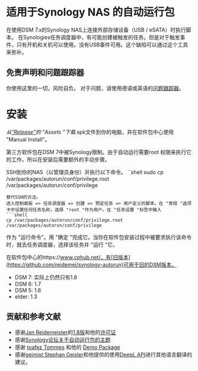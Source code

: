 # 适用于Synology NAS 的自动运行包
在使用DSM 7.x的Synology NAS上连接外部存储设备（USB / eSATA）时执行脚本。
在Synologies任务调度器中，有可能创建被触发的任务。但是对于触发事件，只有开机和关机可以使用。没有USB事件可用。这个缺陷可以通过这个工具来弥补。

## 免责声明和问题跟踪器
你使用这里的一切，风险自负。
对于问题，请使用德语或英语的[问题跟踪器](https://github.com/schmidhorst/synology-autorun/issues)。

# 安装
*从["Release"](https://github.com/schmidhorst/synology-autorun/releases)的 "Assets "下载*.spk文件到你的电脑，并在软件包中心使用 "Manual Install"。

第三方软件包在DSM 7中被Synology限制。由于自动运行需要root
权限来执行它的工作，所以在安装后需要额外的手动步骤。

SSH到你的NAS（以管理员身份）并执行以下命令。
``shell
sudo cp /var/packages/autorun/conf/privilege.root /var/packages/autorun/conf/privilege
```
替代SSH的方法。
进入控制面板 => 任务调度器 => 创建 => 预定任务 => 用户定义的脚本。在 "常规 "选项卡中设置任何任务名称，选择 "root "作为用户。在 "任务设置 "标签中输入
```shell
cp /var/packages/autorun/conf/privilege.root /var/packages/autorun/conf/privilege
```
作为 "运行命令"。用 "确定 "完成它。当你在软件包安装过程中被要求执行该命令时，就去任务调度器，选择该任务并 "运行 "它。

在软件包中心的https://www.cphub.net/，有[旧版本](https://github.com/reidemei/synology-autorun)可用于旧的DSM版本。
* DSM 7: 实际上仍然只有1.8
* DSM 6: 1.7
* DSM 5: 1.6
* elder: 1.3

## 贡献和参考文献
- 感谢[Jan Reidemeister](https://github.com/reidemei)的[1.8版](https://github.com/reidemei/synology-autorun)和他的[许可证](https://github.com/reidemei/synology-autorun/blob/main/LICENSE)
- 感谢[Synology论坛关于自动运行包的主题](https://www.synology-forum.de/threads/autorun-fuer-ext-datentraeger.18360/)
- 感谢 [toafez Tommes](https://github.com/toafez) 和他的 [Demo Package](https://github.com/toafez/DSM7DemoSPK)
- 感谢[geimist Stephan Geisler](https://github.com/geimist)和他提供的使用[DeepL API](https://www.deepl.com/docs-api)进行其他语言翻译的建议。


